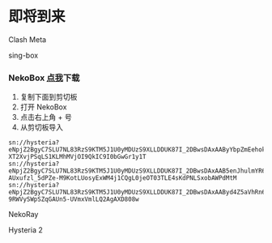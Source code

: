 # 即将到来
Clash Meta

sing-box

### NekoBox [点我](https://github.com/MatsuriDayo/NekoBoxForAndroid/releases/tag/1.2.9)下载
1. 复制下面到剪切板
2. 打开 NekoBox
3. 点击右上角 + 号
4. 从剪切板导入
```
sn://hysteria?eNpjZ2BgyC7SLU7NL83RzS9KTM5J1U0yMDUzS9XLLDDUK87I_2DBwsDAxAAByYbpZmEehokWVTnpr0ACjQV6BgYmJqZmehWVvxpTgCIpYGEGGOACYmMzY4NNjEDGzLcL9rzdvgFMbn85f-XT2XvjPSqLS1KLMhMVjOI9QkIC9I0bGwGr1y1T
sn://hysteria?eNpjZ2BgyC7SLU7NL83RzS9KTM5J1U0yMDUzS9XLLDDUK87I_2DBwsDAxAAB5enJhulmYR6GiRZVOemvQEKNBXoGBiYmpmZ6FZW_GlOAIilgYQYY4AJiYzNjgy2MQMbStwv2vN2-AUxufzl_5dPZe-M9KotLUosyExWM4j1CQgL0jeOT03TLE4sKdPNLSxobAWPdMtM
sn://hysteria?eNpjZ2BgyC7SLU7NL83RzS9KTM5J1U0yMDUzS9XLLDDUK87I_2DBwsDAxAAByd4Z5aVhRn6Zlt7Z6a9AIimmnvEpoQXmVfGGpcbpZp8K9AwMTExMzfQqKn81poAUgFQ1MsAAFxAbmxkbbGYEMma_XbDn7fYNYHL7y_krn87eG-9RWVySWpSZqGAUn5-UVmxVmlLQ2AgAXD808w
```


NekoRay

Hysteria 2
